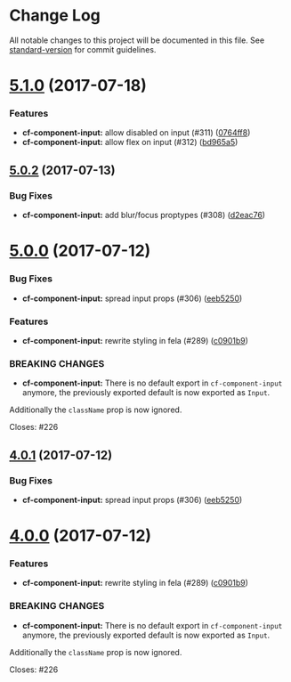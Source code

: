 # Change Log

All notable changes to this project will be documented in this file.
See [standard-version](https://github.com/conventional-changelog/standard-version) for commit guidelines.

<a name="5.1.0"></a>
# [5.1.0](https://github.com/koddsson/cf-ui/compare/cf-component-input@5.0.2...cf-component-input@5.1.0) (2017-07-18)


### Features

* **cf-component-input:** allow disabled on input (#311) ([0764ff8](https://github.com/koddsson/cf-ui/commit/0764ff8))
* **cf-component-input:** allow flex on input (#312) ([bd965a5](https://github.com/koddsson/cf-ui/commit/bd965a5))




<a name="5.0.2"></a>
## [5.0.2](https://github.com/koddsson/cf-ui/compare/cf-component-input@5.0.1...cf-component-input@5.0.2) (2017-07-13)


### Bug Fixes

* **cf-component-input:** add blur/focus proptypes (#308) ([d2eac76](https://github.com/koddsson/cf-ui/commit/d2eac76))




<a name="5.0.0"></a>
# [5.0.0](https://github.com/sejoker/cf-ui/compare/cf-component-input@3.2.1...cf-component-input@5.0.0) (2017-07-12)


### Bug Fixes

* **cf-component-input:** spread input props (#306) ([eeb5250](https://github.com/sejoker/cf-ui/commit/eeb5250))


### Features

* **cf-component-input:** rewrite styling in fela (#289) ([c0901b9](https://github.com/sejoker/cf-ui/commit/c0901b9))


### BREAKING CHANGES

* **cf-component-input:** There is no default export in `cf-component-input`
anymore, the previously exported default is now exported as `Input`.

Additionally the `className` prop is now ignored.

Closes: #226




<a name="4.0.1"></a>
## [4.0.1](https://github.com/koddsson/cf-ui/compare/cf-component-input@4.0.0...cf-component-input@4.0.1) (2017-07-12)


### Bug Fixes

* **cf-component-input:** spread input props (#306) ([eeb5250](https://github.com/koddsson/cf-ui/commit/eeb5250))




<a name="4.0.0"></a>
# [4.0.0](https://github.com/koddsson/cf-ui/compare/cf-component-input@3.2.1...cf-component-input@4.0.0) (2017-07-12)


### Features

* **cf-component-input:** rewrite styling in fela (#289) ([c0901b9](https://github.com/koddsson/cf-ui/commit/c0901b9))


### BREAKING CHANGES

* **cf-component-input:** There is no default export in `cf-component-input`
anymore, the previously exported default is now exported as `Input`.

Additionally the `className` prop is now ignored.

Closes: #226
